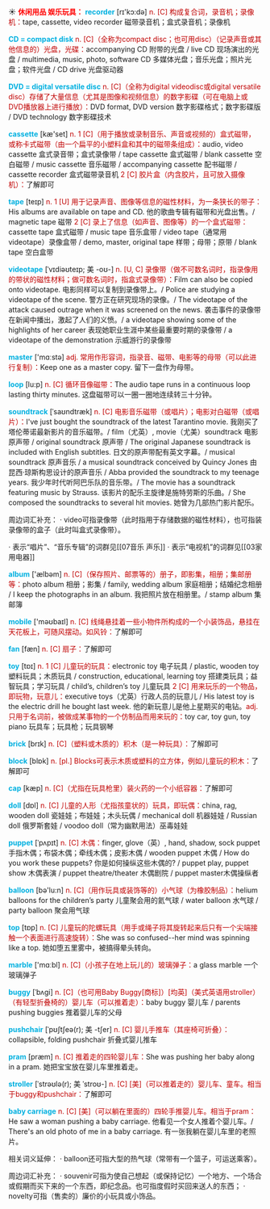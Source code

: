 ☀ <font color="red">**休闲用品 娱乐玩具：**</font>
<font color="sky blue">**recorder**</font> [rɪ'kɔ:də] 
<font color="#c00000">n. [C] 构成复合词，录音机；录像机：</font>tape, cassette, video recorder 磁带录音机；盒式录音机；录像机

<font color="sky blue">**CD = compact disk**</font> 
<font color="#c00000">n. [C]（全称为compact disc；也可用disc）（记录声音或其他信息的）光盘，光碟：</font>accompanying CD 附带的光盘 / live CD 现场演出的光盘 / multimedia, music, photo, software CD 多媒体光盘；音乐光盘；照片光盘；软件光盘 / CD drive 光盘驱动器

<font color="sky blue">**DVD = digital versatile disc**</font> 
<font color="#c00000">n. [C]（全称为digital videodisc或digital versatile disc）存储了大量信息（尤其是图像和视频信息）的数字影碟（可在电脑上或DVD播放器上进行播放）：</font>DVD format, DVD version 数字影碟格式；数字影碟版 / DVD technology 数字影碟技术

<font color="sky blue">**cassette**</font> [kæ'set] 
<font color="#c00000">n. 1 [C]（用于播放或录制音乐、声音或视频的）盒式磁带，或称卡式磁带（由一个扁平的小塑料盒和其中的磁带条组成）：</font>audio, video cassette 盒式录音带；盒式录像带 / tape cassette 盒式磁带 / blank cassette 空白磁带 / music cassette 音乐磁带 / accompanying cassette 配书磁带 / cassette recorder 盒式磁带录音机 <font color="#c00000">2 [C] 胶片盒（内含胶片，且可放入摄像机）：</font>了解即可

<font color="sky blue">**tape**</font> [teɪp] 
<font color="#c00000">n. 1 [U] 用于记录声音、图像等信息的磁性材料，为一条狭长的带子：</font>His albums are available on tape and CD. 他的歌曲专辑有磁带和光盘出售。/ magnetic tape 磁带 <font color="#c00000">2 [C] 录上了信息（如声音、图像等）的一个盒式磁带：</font>cassette tape 盒式磁带 / music tape 音乐盒带 / video tape（通常用videotape）录像盒带 / demo, master, original tape 样带；母带；原带 / blank tape 空白盒带
           
<font color="sky blue">**videotape**</font> [ˈvɪdiəʊteɪp; 美 -oʊ-]
<font color="#c00000">n. [U, C] 录像带（做不可数名词时，指录像用的带状的磁性材料；做可数名词时，指盒式录像带）：</font>Film can also be copied onto videotape. 电影同样可以复制到录像带上。/ Police are studying a videotape of the scene. 警方正在研究现场的录像。/ The videotape of the attack caused outrage when it was screened on the news. 袭击事件的录像带在新闻中播出，激起了人们的义愤。/ a videotape showing some of the highlights of her career 表现她职业生涯中某些最重要时期的录像带 / a videotape of the demonstration 示威游行的录像带

<font color="sky blue">**master**</font> ['mɑːstə] 
<font color="#c00000">adj. 常用作形容词，指录音、磁带、电影等的母带（可以此进行复制）：</font>Keep one as a master copy. 留下一盘作为母带。
           
<font color="sky blue">**loop**</font> [lu:p]
<font color="#c00000">n. [C] 循环音像磁带：</font>The audio tape runs in a continuous loop lasting thirty minutes. 这盘磁带可以一圈一圈地连续转三十分钟。
           
<font color="sky blue">**soundtrack**</font> [ˈsaʊndtræk]
<font color="#c00000">n. [C] 电影音乐磁带（或唱片）；电影对白磁带（或唱片）：</font>I've just bought the soundtrack of the latest Tarantino movie. 我刚买了塔伦蒂诺最新影片的音乐磁带。/ film（尤英）, movie（尤美）soundtrack 电影原声带 / original soundtrack 原声带 / The original Japanese soundtrack is included with English subtitles. 日文的原声带配有英文字幕。/ musical soundtrack 原声音乐 / a musical soundtrack conceived by Quincy Jones 由昆西·琼斯构思设计的原声音乐 / Abba provided the soundtrack to my teenage years. 我少年时代听阿巴乐队的音乐带。/ The movie has a soundtrack featuring music by Strauss. 该影片的配乐主旋律是施特劳斯的乐曲。/ She composed the soundtracks to several hit movies. 她曾为几部热门影片配乐。

周边词汇补充：
· video可指录像带（此时指用于存储数据的磁性材料），也可指装录像带的盒子（此时叫盒式录像带）。

· 表示“唱片”、“音乐专辑”的词群见[[07音乐 声乐]]
· 表示“电视机”的词群见[[03家用电器]]

<font color="sky blue">**album**</font> ['ælbəm] 
<font color="#c00000">n. [C]（保存照片、邮票等的）册子，即影集，相册；集邮册等：</font>photo album 相册；影集 / family, wedding album 家庭相册；结婚纪念相册 / I keep the photographs in an album. 我把照片放在相册里。/ stamp album 集邮簿

<font color="sky blue">**mobile**</font> ['məʊbaɪl] 
<font color="#c00000">n. [C] 线绳悬挂着一些小物件所构成的一个小装饰品，悬挂在天花板上，可随风摆动。如风铃：</font>了解即可

<font color="sky blue">**fan**</font> [fæn] 
<font color="#c00000">n. [C] 扇子：</font>了解即可

<font color="sky blue">**toy**</font> [tɒɪ] 
<font color="#c00000">n. 1 [C] 儿童玩的玩具：</font>electronic toy 电子玩具 / plastic, wooden toy 塑料玩具；木质玩具 / construction, educational, learning toy 搭建类玩具；益智玩具；学习玩具 / child’s, children’s toy 儿童玩具 <font color="#c00000">2 [C] 用来玩乐的一个物品，即玩物，玩意儿：</font>executive toys（尤英）行政人员的玩意儿 / His latest toy is the electric drill he bought last week. 他的新玩意儿是他上星期买的电钻。<font color="#c00000">adj. 只用于名词前，被做成某事物的一个仿制品而用来玩的：</font>toy car, toy gun, toy piano 玩具车；玩具枪；玩具钢琴

<font color="sky blue">**brick**</font> [brɪk] 
<font color="#c00000">n. [C]（塑料或木质的）积木（是一种玩具）：</font>了解即可

<font color="sky blue">**block**</font> [blɒk] 
<font color="#c00000">n. [pl.] Blocks可表示木质或塑料的立方体，例如儿童玩的积木：</font>了解即可

<font color="sky blue">**cap**</font> [kæp] 
<font color="#c00000">n. [C]（尤指在玩具枪里）装火药的一个小纸容器：</font>了解即可

<font color="sky blue">**doll**</font> [dɒl] 
<font color="#c00000">n. [C] 儿童的人形（尤指孩童状的）玩具，即玩偶：</font>china, rag, wooden doll 瓷娃娃；布娃娃；木头玩偶 / mechanical doll 机器娃娃 / Russian doll 俄罗斯套娃 / voodoo doll（常为幽默用法）巫毒娃娃
           
<font color="sky blue">**puppet**</font> [ˈpʌpɪt]
<font color="#c00000">n. [C] 木偶：</font>finger, glove（英）, hand, shadow, sock puppet 手指木偶；布袋木偶；牵线木偶；皮影木偶 / wooden puppet 木偶 / How do you work these puppets? 你是如何操纵这些木偶的? / puppet play, puppet show 木偶表演 / puppet theatre/theater 木偶剧院 / puppet master木偶操纵者

<font color="sky blue">**balloon**</font> [bə'lu:n] 
<font color="#c00000">n. [C]（用作玩具或装饰等的）小气球（为橡胶制品）：</font>helium balloons for the children’s party 儿童聚会用的氦气球 / water balloon 水气球 / party balloon 聚会用气球

<font color="sky blue">**top**</font> [tɒp] 
<font color="#c00000">n. [C] 儿童玩的陀螺玩具（用手或绳子将其旋转起来后只有一个尖端接触一个表面进行高速旋转）：</font>She was so confused--her mind was spinning like a top. 她如堕五里雾中，被搞得晕头转向。

<font color="sky blue">**marble**</font> ['mɑːbl] 
<font color="#c00000">n. [C]（小孩子在地上玩儿的）玻璃弹子：</font>a glass marble 一个玻璃弹子
           
<font color="sky blue">**buggy**</font> [ˈbʌgi]
<font color="#c00000">n. [C]（也可用Baby Buggy[商标]）[均英]（美式英语用stroller）（有轻型折叠椅的）婴儿车（可以推着走）：</font>baby buggy 婴儿车 / parents pushing buggies 推着婴儿车的父母
           
<font color="sky blue">**pushchair**</font> [ˈpʊʃtʃeə(r); 美 -tʃer]
<font color="#c00000">n. [C] 婴儿手推车（其座椅可折叠）：</font>collapsible, folding pushchair 折叠式婴儿推车

<font color="sky blue">**pram**</font> [præm]
<font color="#c00000">n. [C] 推着走的四轮婴儿车：</font>She was pushing her baby along in a pram. 她把宝宝放在婴儿车里推着走。

<font color="sky blue">**stroller**</font> [ˈstrəʊlə(r); 美 ˈstroʊ-]
<font color="#c00000">n. [C] [美]（可以推着走的）婴儿车、童车。相当于buggy和pushchair：</font>了解即可     
           
<font color="sky blue">**baby carriage**</font>
<font color="#c00000">n. [C] [美]（可以躺在里面的）四轮手推婴儿车。相当于pram：</font>He saw a woman pushing a baby carriage. 他看见一个女人推着个婴儿车。/ There's an old photo of me in a baby carriage. 有一张我躺在婴儿车里的老照片。

相关词义延伸：
· balloon还可指大型的热气球（常带有一个篮子，可运送乘客）。

周边词汇补充：
· souvenir可指为使自己想起（或保持记忆）一个地方、一个场合或假期而买下来的一个东西，即纪念品。也可指度假时买回来送人的东西；
· novelty可指（售卖的）廉价的小玩具或小饰品。
